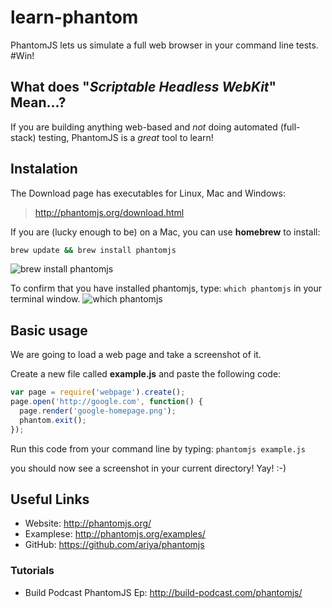 learn-phantom
=============

PhantomJS lets us simulate a full web browser in your command line tests. #Win!

## What does "*Scriptable Headless WebKit*" Mean...?



If you are building anything web-based and *not* doing
automated (full-stack) testing, PhantomJS is a *great* tool to learn!

## Instalation

The Download page has executables for Linux, Mac and Windows:

> http://phantomjs.org/download.html

If you are (lucky enough to be) on a Mac, you can use **homebrew** to install:
```sh
brew update && brew install phantomjs
```

![brew install phantomjs](http://i.imgur.com/h9yiZNj.png "Brew install phantomjs")

To confirm that you have installed phantomjs, type: `which phantomjs`
in your terminal window.
![which phantomjs](http://i.imgur.com/wd5RsOV.png "which phantomjs")


## Basic usage

We are going to load a web page and take a screenshot of it.

Create a new file called **example.js** and paste the following code:
```javascript
var page = require('webpage').create();
page.open('http://google.com', function() {
  page.render('google-homepage.png');
  phantom.exit();
});
```

Run this code from your command line by typing: `phantomjs example.js`

you should now see a screenshot in your current directory! Yay! :-)

## Useful Links

- Website: http://phantomjs.org/
- Examplese: http://phantomjs.org/examples/
- GitHub:  https://github.com/ariya/phantomjs

### Tutorials

- Build Podcast PhantomJS Ep: http://build-podcast.com/phantomjs/